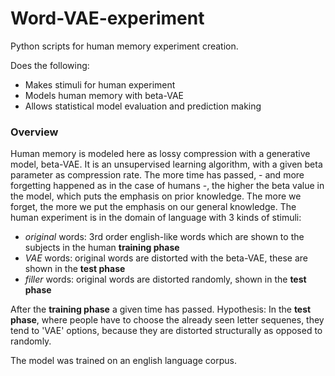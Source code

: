 # Word-VAE-experiment

Python scripts for human memory experiment creation. 

Does the following: 
- Makes stimuli for human experiment
- Models human memory with beta-VAE 
- Allows statistical model evaluation and prediction making

### Overview

Human memory is modeled here as lossy compression with a generative model, beta-VAE. It is an unsupervised learning algorithm, with a given beta parameter as compression rate. The more time has passed, - and more forgetting happened as in the case of humans -,  the higher the beta value in the model, which puts the emphasis on prior knowledge. The more we forget, the more we put the emphasis on our general knowledge.
The human experiment is in the domain of language with 3 kinds of stimuli:
- *original* words: 3rd order english-like words which are shown to the subjects in the human **training phase**
- *VAE* words: original words are distorted with the beta-VAE, these are shown in the **test phase**
- *filler* words: original words are distorted randomly, shown in the **test phase**

After the **training phase** a given time has passed. Hypothesis: In the **test phase**, where people have to choose the already seen letter sequenes, they tend to 'VAE' options, because they are distorted structurally as opposed to randomly. 

The model was trained on an english language corpus. 
